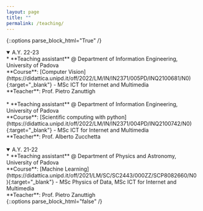 ```yaml
---
layout: page
title: ""
permalink: /teaching/
---
```



{::options parse_block_html="True" /}
<details open> 
<summary markdown="span" style="cursor: pointer;display: list-item" class="h5">A.Y. 22-23</summary>
* **Teaching assistant** @ Department of Information Engineering, University of Padova <br>
**Course**: [Computer Vision](https://didattica.unipd.it/off/2022/LM/IN/IN2371/005PD/INQ2100681/N0){:target="_blank"} - MSc ICT for Internet and Multimedia <br>
**Teacher**: Prof. Pietro Zanuttigh <br>
<br>
* **Teaching assistant** @ Department of Information Engineering, University of Padova <br>
**Course**: [Scientific computing with python](https://didattica.unipd.it/off/2022/LM/IN/IN2371/004PD/INQ2100742/N0){:target="_blank"} - MSc ICT for Internet and Multimedia <br>
**Teacher**: Prof. Alberto Zucchetta <br>
</details>
<br>
<details open> 
<summary markdown="span" style="cursor: pointer;display: list-item" class="h5">A.Y. 21-22</summary>
* **Teaching assistant** @ Department of Physics and Astronomy, University of Padova <br>
**Course**: [Machine Learning](https://didattica.unipd.it/off/2021/LM/SC/SC2443/000ZZ/SCP8082660/N0){:target="_blank"} - MSc Physics of Data, MSc ICT for Internet and Multimedia <br>
**Teacher**: Prof. Pietro Zanuttigh <br>
</details>
{::options parse_block_html="false" /}

